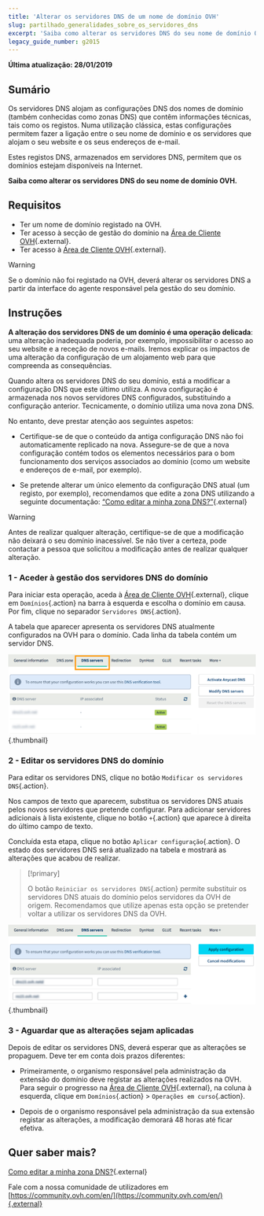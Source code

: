 ```yaml
---
title: 'Alterar os servidores DNS de um nome de domínio OVH'
slug: partilhado_generalidades_sobre_os_servidores_dns
excerpt: 'Saiba como alterar os servidores DNS do seu nome de domínio OVH'
legacy_guide_number: g2015
---
```


**Última atualização: 28/01/2019**

## Sumário

Os servidores DNS alojam as configurações DNS dos nomes de domínio (também conhecidas como zonas DNS) que contêm informações técnicas, tais como os registos. Numa utilização clássica, estas configurações permitem fazer a ligação entre o seu nome de domínio e os servidores que alojam o seu website e os seus endereços de e-mail.

Estes registos DNS, armazenados em servidores DNS, permitem que os domínios estejam disponíveis na Internet.

**Saiba como alterar os servidores DNS do seu nome de domínio OVH.**

## Requisitos

- Ter um nome de domínio registado na OVH.
- Ter acesso à secção de gestão do domínio na [Área de Cliente OVH](https://www.ovh.com/auth/?action=gotomanager){.external}.
- Ter acesso à [Área de Cliente OVH](https://www.ovh.com/auth/?action=gotomanager){.external}.

> [!warning]
>
> Se o domínio não foi registado na OVH, deverá alterar os servidores DNS a partir da interface do agente responsável pela gestão do seu domínio.
>

## Instruções

**A alteração dos servidores DNS de um domínio é uma operação delicada**: uma alteração inadequada poderia, por exemplo, impossibilitar o acesso ao seu website e a receção de novos e-mails. Iremos explicar os impactos de uma alteração da configuração de um alojamento web para que compreenda as consequências.

Quando altera os servidores DNS do seu domínio, está a modificar a configuração DNS que este último utiliza. A nova configuração é armazenada nos novos servidores DNS configurados, substituindo a configuração anterior. Tecnicamente, o domínio utiliza uma nova zona DNS.

No entanto, deve prestar atenção aos seguintes aspetos:

- Certifique-se de que o conteúdo da antiga configuração DNS não foi automaticamente replicado na nova. Assegure-se de que a nova configuração contém todos os elementos necessários para o bom funcionamento dos serviços associados ao domínio (como um website e endereços de e-mail, por exemplo).

- Se pretende alterar um único elemento da configuração DNS atual (um registo, por exemplo), recomendamos que edite a zona DNS utilizando a seguinte documentação: [“Como editar a minha zona DNS?”](https://docs.ovh.com/pt/domains/alojamento_partilhado_como_editar_a_minha_zona_dns/){.external}

> [!warning]
>
> Antes de realizar qualquer alteração, certifique-se de que a modificação não deixará o seu domínio inacessível. Se não tiver a certeza, pode contactar a pessoa que solicitou a modificação antes de realizar qualquer alteração.
>

### 1 - Aceder à gestão dos servidores DNS do domínio

Para iniciar esta operação, aceda à [Área de Cliente OVH](https://www.ovh.com/auth/?action=gotomanager){.external}, clique em `Domínios`{.action} na barra à esquerda e escolha o domínio em causa. Por fim, clique no separador `Servidores DNS`{.action}.

A tabela que aparecer apresenta os servidores DNS atualmente configurados na OVH para o domínio. Cada linha da tabela contém um servidor DNS.

![dnsserver](images/edit-dns-server-ovh-step1.png){.thumbnail}

### 2 - Editar os servidores DNS do domínio

Para editar os servidores DNS, clique no botão `Modificar os servidores DNS`{.action}.

Nos campos de texto que aparecem, substitua os servidores DNS atuais pelos novos servidores que pretende configurar. Para adicionar servidores adicionais à lista existente, clique no botão `+`{.action} que aparece à direita do último campo de texto.

Concluída esta etapa, clique no botão `Aplicar configuração`{.action}. O estado dos servidores DNS será atualizado na tabela e mostrará as alterações que acabou de realizar.

> [!primary]
>
> O botão `Reiniciar os servidores DNS`{.action} permite substituir os servidores DNS atuais do domínio pelos servidores da OVH de origem. Recomendamos que utilize apenas esta opção se pretender voltar a utilizar os servidores DNS da OVH. 
>

![dnsserver](images/edit-dns-server-ovh-step2.png){.thumbnail}

### 3 - Aguardar que as alterações sejam aplicadas

Depois de editar os servidores DNS, deverá esperar que as alterações se propaguem. Deve ter em conta dois prazos diferentes:

- Primeiramente, o organismo responsável pela administração da extensão do domínio deve registar as alterações realizados na OVH. Para seguir o progresso na [Área de Cliente OVH](https://www.ovh.com/auth/?action=gotomanager){.external}, na coluna à esquerda, clique em `Domínios`{.action} > `Operações em curso`{.action}.

- Depois de o organismo responsável pela administração da sua extensão registar as alterações, a modificação demorará 48 horas até ficar efetiva.

## Quer saber mais?

[Como editar a minha zona DNS?](https://docs.ovh.com/pt/domains/alojamento_partilhado_como_editar_a_minha_zona_dns/){.external}

Fale com a nossa comunidade de utilizadores em [https://community.ovh.com/en/](https://community.ovh.com/en/){.external}